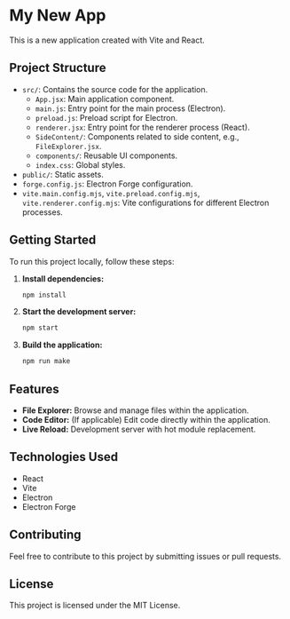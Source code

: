 # My New App

This is a new application created with Vite and React.

## Project Structure

- `src/`: Contains the source code for the application.
  - `App.jsx`: Main application component.
  - `main.js`: Entry point for the main process (Electron).
  - `preload.js`: Preload script for Electron.
  - `renderer.jsx`: Entry point for the renderer process (React).
  - `SideContent/`: Components related to side content, e.g., `FileExplorer.jsx`.
  - `components/`: Reusable UI components.
  - `index.css`: Global styles.
- `public/`: Static assets.
- `forge.config.js`: Electron Forge configuration.
- `vite.main.config.mjs`, `vite.preload.config.mjs`, `vite.renderer.config.mjs`: Vite configurations for different Electron processes.

## Getting Started

To run this project locally, follow these steps:

1. **Install dependencies:**
   ```bash
   npm install
   ```

2. **Start the development server:**
   ```bash
   npm start
   ```

3. **Build the application:**
   ```bash
   npm run make
   ```

## Features

- **File Explorer:** Browse and manage files within the application.
- **Code Editor:** (If applicable) Edit code directly within the application.
- **Live Reload:** Development server with hot module replacement.

## Technologies Used

- React
- Vite
- Electron
- Electron Forge

## Contributing

Feel free to contribute to this project by submitting issues or pull requests.

## License

This project is licensed under the MIT License.